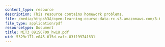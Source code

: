 ```yaml
---
content_type: resource
description: This resource contains homework problems.
file: /media/https%3A/open-learning-course-data-rc.s3.amazonaws.com/3-091sc-introduction-to-solid-state-chemistry-fall-2010/5329c171e045015deafc83f199741631_MIT3_091SCF09_hw18.pdf
file_type: application/pdf
resourcetype: Document
title: MIT3_091SCF09_hw18.pdf
uid: 5329c171-e045-015d-eafc-83f199741631
---
```

